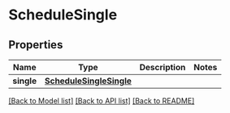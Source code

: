 # ScheduleSingle

## Properties
Name | Type | Description | Notes
------------ | ------------- | ------------- | -------------
**single** | [**ScheduleSingleSingle**](ScheduleSingleSingle.md) |  | 

[[Back to Model list]](../README.md#documentation-for-models) [[Back to API list]](../README.md#documentation-for-api-endpoints) [[Back to README]](../README.md)

